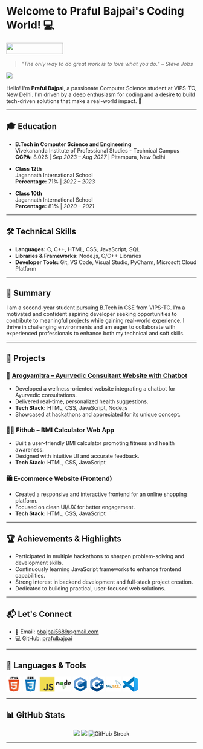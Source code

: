 
# Welcome to Praful Bajpai's Coding World! 💻

<img src="https://komarev.com/ghpvc/?username=prafulbajpai&label=Views&color=blue&style=plastic" width="150" height="30">

> *"The only way to do great work is to love what you do." – Steve Jobs*

<img src="https://user-images.githubusercontent.com/74038190/213910845-af37a709-8995-40d6-be59-724526e3c3d7.gif" width="900">

Hello! I'm **Praful Bajpai**, a passionate Computer Science student at VIPS-TC, New Delhi. I'm driven by a deep enthusiasm for coding and a desire to build tech-driven solutions that make a real-world impact. 🚀

---

## 🎓 Education

- **B.Tech in Computer Science and Engineering**  
  Vivekananda Institute of Professional Studies - Technical Campus  
  **CGPA:** 8.026 | *Sep 2023 – Aug 2027* | Pitampura, New Delhi

- **Class 12th**  
  Jagannath International School  
  **Percentage:** 71% | *2022 – 2023*

- **Class 10th**  
  Jagannath International School  
  **Percentage:** 81% | *2020 – 2021*

---

## 🛠️ Technical Skills

- **Languages:** C, C++, HTML, CSS, JavaScript, SQL  
- **Libraries & Frameworks:** Node.js, C/C++ Libraries  
- **Developer Tools:** Git, VS Code, Visual Studio, PyCharm, Microsoft Cloud Platform  

---

## 🧠 Summary

I am a second-year student pursuing B.Tech in CSE from VIPS-TC. I’m a motivated and confident aspiring developer seeking opportunities to contribute to meaningful projects while gaining real-world experience. I thrive in challenging environments and am eager to collaborate with experienced professionals to enhance both my technical and soft skills.

---

## 💼 Projects

### 🌿 [Arogyamitra – Ayurvedic Consultant Website with Chatbot](https://arogyamitra.netlify.app/)
- Developed a wellness-oriented website integrating a chatbot for Ayurvedic consultations.
- Delivered real-time, personalized health suggestions.
- **Tech Stack:** HTML, CSS, JavaScript, Node.js
- Showcased at hackathons and appreciated for its unique concept.

### 🏋️‍♂️ Fithub – BMI Calculator Web App
- Built a user-friendly BMI calculator promoting fitness and health awareness.
- Designed with intuitive UI and accurate feedback.
- **Tech Stack:** HTML, CSS, JavaScript

### 🛍️ E-commerce Website (Frontend)
- Created a responsive and interactive frontend for an online shopping platform.
- Focused on clean UI/UX for better engagement.
- **Tech Stack:** HTML, CSS, JavaScript

---

## 🏆 Achievements & Highlights

- Participated in multiple hackathons to sharpen problem-solving and development skills.
- Continuously learning JavaScript frameworks to enhance frontend capabilities.
- Strong interest in backend development and full-stack project creation.
- Dedicated to building practical, user-focused web solutions.

---

## 📬 Let's Connect

- 📧 Email: [pbajpai5689@gmail.com](mailto:pbajpai5689@gmail.com)  
- 💻 GitHub: [prafulbajpai](https://github.com/prafulbajpai)

---

## 🧠 Languages & Tools

<p align="left">
  <a href="https://www.w3.org/html/" target="_blank"><img src="https://raw.githubusercontent.com/devicons/devicon/master/icons/html5/html5-original-wordmark.svg" width="40" height="40"/></a>
  <a href="https://www.w3schools.com/css/" target="_blank"><img src="https://raw.githubusercontent.com/devicons/devicon/master/icons/css3/css3-original-wordmark.svg" width="40" height="40"/></a>
  <a href="https://developer.mozilla.org/en-US/docs/Web/JavaScript" target="_blank"><img src="https://raw.githubusercontent.com/devicons/devicon/master/icons/javascript/javascript-original.svg" width="40" height="40"/></a>
  <a href="https://nodejs.org/" target="_blank"><img src="https://raw.githubusercontent.com/devicons/devicon/master/icons/nodejs/nodejs-original-wordmark.svg" width="40" height="40"/></a>
  <a href="https://www.cprogramming.com/" target="_blank"><img src="https://raw.githubusercontent.com/devicons/devicon/master/icons/c/c-original.svg" width="40" height="40"/></a>
  <a href="https://www.w3schools.com/cpp/" target="_blank"><img src="https://raw.githubusercontent.com/devicons/devicon/master/icons/cplusplus/cplusplus-original.svg" width="40" height="40"/></a>
  <a href="https://www.mysql.com/" target="_blank"><img src="https://raw.githubusercontent.com/devicons/devicon/master/icons/mysql/mysql-original-wordmark.svg" width="40" height="40"/></a>
  <a href="https://code.visualstudio.com/" target="_blank"><img src="https://raw.githubusercontent.com/devicons/devicon/master/icons/vscode/vscode-original.svg" width="40" height="40"/></a>
</p>

---

## 📊 GitHub Stats

<p align="center">
  <img src="https://github-readme-stats.vercel.app/api?username=prafulbajpai&count_private=true&show_icons=true&theme=dark&line_height=40">
  <img src="https://github-readme-stats.vercel.app/api/top-langs/?username=prafulbajpai&count_private=true&hide=html,scss,ejs&theme=dark&line_height=10">
  <img src="https://streak-stats.demolab.com/?user=prafulbajpai&theme=dark" alt="GitHub Streak" />
</p>

---



